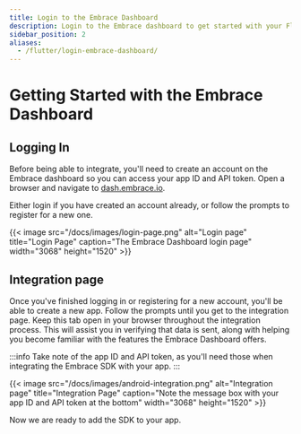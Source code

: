 ```yaml
---
title: Login to the Embrace Dashboard
description: Login to the Embrace dashboard to get started with your Flutter integration
sidebar_position: 2
aliases:
  - /flutter/login-embrace-dashboard/
---
```


# Getting Started with the Embrace Dashboard

## Logging In

Before being able to integrate, you'll need to create an account on the Embrace
dashboard so you can access your app ID and API token. Open a browser and
navigate to [dash.embrace.io](https://dash.embrace.io/).

Either login if you have created an account already, or follow the prompts to
register for a new one.

{{< image src="/docs/images/login-page.png" alt="Login page" title="Login Page" caption="The Embrace Dashboard login page" width="3068" height="1520" >}}

## Integration page

Once you've finished logging in or registering for a new account, you'll be able
to create a new app. Follow the prompts until you get to the integration page.
Keep this tab open in your browser throughout the integration process. This will
assist you in verifying that data is sent, along with helping you become
familiar with the features the Embrace Dashboard offers.

:::info
Take note of the app ID and API token, as you'll need those when integrating the Embrace SDK with your app.
:::

{{< image src="/docs/images/android-integration.png" alt="Integration page" title="Integration Page" caption="Note the message box with your app ID and API token at the bottom" width="3068" height="1520" >}}

Now we are ready to add the SDK to your app.

